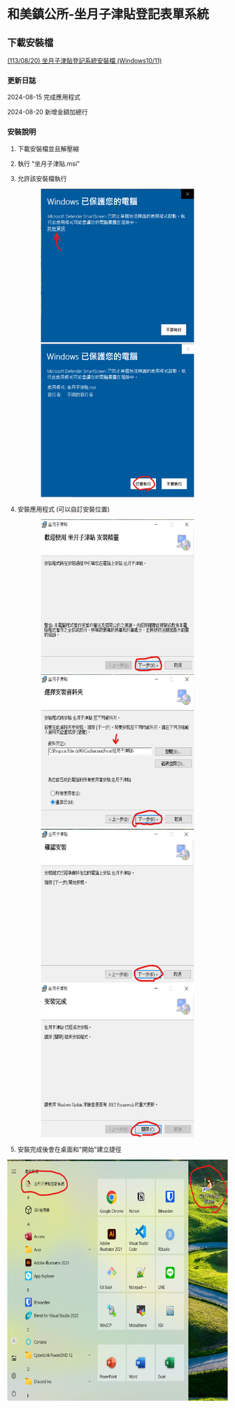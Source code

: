 # 和美鎮公所-坐月子津貼登記表單系統

## 下載安裝檔

[(113/08/20) 坐月子津貼登記系統安裝檔 (Windows10/11)](https://github.com/LAXY9887/RigsterForm/raw/master/%E5%9D%90%E6%9C%88%E5%AD%90%E6%B4%A5%E8%B2%BC.zip)

### 更新日誌

2024-08-15 完成應用程式

2024-08-20 新增金額加總行

### 安裝說明

1. 下載安裝檔並且解壓縮

2. 執行 "坐月子津貼.msi"

3. 允許該安裝檔執行

<div align='center'>
     <img src="https://github.com/LAXY9887/ConfinementForm/blob/master/imgAssets/inst1.png" width=350 height=350>
     <img src="https://github.com/LAXY9887/ConfinementForm/blob/master/imgAssets/inst2.png" width=350 height=350>
</div>

4. 安裝應用程式 (可以自訂安裝位置)

<div align='center'>
     <img src="https://github.com/LAXY9887/ConfinementForm/blob/master/imgAssets/inst3.png" width=350 height=350>
     <img src="https://github.com/LAXY9887/ConfinementForm/blob/master/imgAssets/inst4.png" width=350 height=350>
</div>

<div align='center'>
     <img src="https://github.com/LAXY9887/ConfinementForm/blob/master/imgAssets/inst5.png" width=350 height=350>
     <img src="https://github.com/LAXY9887/ConfinementForm/blob/master/imgAssets/inst6.png" width=350 height=350>
</div>

5. 安裝完成後會在桌面和"開始"建立捷徑

<div align='center'>
     <img src="https://github.com/LAXY9887/ConfinementForm/blob/master/imgAssets/inst7.png" width=700 height=550>
</div>
